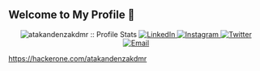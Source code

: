 ## Welcome to My Profile 👋
<p align="center">
<img src="https://komarev.com/ghpvc/?username=atakandenzakdmr&color=blueviolet" alt="atakandenzakdmr :: Profile Stats"></a>
<a href="https://www.linkedin.com/in/atakandenzakdmr" target="_blank"><img alt="LinkedIn" src="https://img.shields.io/badge/LinkedIn-%40atakandenzakdmr-blue"</a>
<a href="https://www.instagram.com/atakandenzakdmr/" <img alt="Instagram" target="_blank"><img alt="Instagram" src="https://img.shields.io/badge/Instagram-%40atakandenzakdmr-blueviolet"</a>
<a href="https://twitter.com/atakandenzakdmr/" target="_blank"><img alt="Twitter" src="https://img.shields.io/badge/Twitter-%40atakandenzakdmr-blue"</a>
<a href="mailto:atakandenizakdemir@gmail.com"><img alt="Email" src="https://img.shields.io/badge/E--Mail-atakandenizakdemir%40gmail.com-orange"</a>

https://hackerone.com/atakandenzakdmr
</p>

